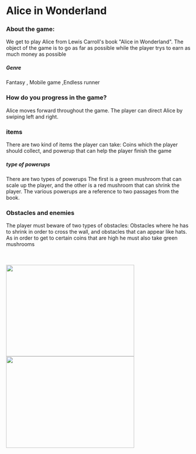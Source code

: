 
<h1>Alice in Wonderland </h1>
<h3>
About the game: 
</h3>
We get to play Alice from Lewis Carroll's book "Alice in Wonderland".
The object of the game is to go as far as possible
while the player trys to earn as much money as possible

<h5> Genre</h5>
Fantasy , Mobile game ,Endless runner

<h3>
How do you progress in the game?
</h3>	 
Alice moves forward throughout the game.
The player can direct Alice by swiping  left and right.
<h3> items</h3>
There are two kind of items the player can take:
Coins which the player should collect, 
and powerup that can help the player finish the game
<h5>type of powerups</h5>
There are two types of powerups
The first is a green mushroom that can scale up  the player,
and the other is a red mushroom that can shrink the player.
The various powerups are a reference to two passages from the book.


<h3>Obstacles and enemies</h3>
The player must beware of two types of obstacles:
Obstacles where he has to shrink in order to cross the wall, and obstacles that can appear like hats.
As in order to get to certain coins that are high he must also take green mushrooms



<p>
<br>
<br>
   <img src="https://drive.google.com/uc?export=view&id=14glEAdR8mDU4UsWJyOb_dCfBSEQ7iihO" width="350" height="250" />
      <img src="https://drive.google.com/uc?export=view&id=14eJzchcBLpfmDixTmxx51-WRNfAilNjf" width="350" height="250" />
</p>



